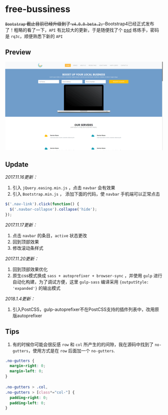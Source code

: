 free-bussiness
===

<del>`Bootstrap` 截止目前已经升级到了 `v4.0.0-beta.2`，</del>Bootstrap4已经正式发布了！粗略的看了一下，`API` 有比较大的更新，于是随便找了个 [psd](https://pan.baidu.com/s/1pKEtOYf) 练练手，密码是 `rq3c`，顺便熟悉下新的 `API`  

Preview
---

![view](https://github.com/carolyicheng666/free-bussiness/blob/master/introduce.png)



Update
---

*2017.11.16更新：*
1. 引入 `jQuery.easing.min.js` ，点击 `navbar` 会有效果
2. 引入 `Bootstrap.min.js` ， 添加下面的代码，使 `navbar` 手机端可以正常点击
``` javascript
$('.nav-link').click(function() {
  $('.navbar-collapse').collapse('hide');
});
```

*2017.11.17更新：*
1. 点击 `navbar` 的条目，`active`	状态更改
2. 回到顶部效果
3. 修改滚动条样式

*2017.11.20更新：*
1. 回到顶部效果优化
2. 原生css模式换成 `sass + autoprefixer + browser-sync` ，并使用 `gulp` 进行自动化构建，为了调试方便，这里 `gulp-sass` 编译采用 `{outputStyle: 'expanded'}` 的输出模式

*2018.1.4更新：*
1. 引入PostCSS，gulp-autoprefixer不在PostCSS支持的插件列表中，改用原版autoprefixer



Tips
---

1. 有的时候你可能会很反感 `row` 和 `col` 所产生的的间隙，我在源码中找到了 `no-gutters`，使用方式是在 `row` 后面加一个 `no-gutters`.
``` css
.no-gutters {
  margin-right: 0;
  margin-left: 0;
}

.no-gutters > .col,
.no-gutters > [class*="col-"] {
  padding-right: 0;
  padding-left: 0;
}
```

